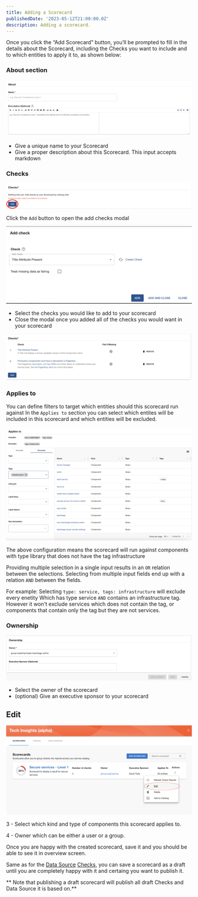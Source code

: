 ```yaml
---
title: Adding a Scorecard
publishedDate: '2023-05-12T21:00:00.0Z'
description: Adding a scorecard.
---
```


Once you click the “Add Scorecard” button, you’ll be prompted to fill in the details about the Scorecard, including the Checks you want to include and to which entities to apply it to, as shown below:

### About section

![About section](./create-scorecard-about.png)

- Give a unique name to your Scorecard
- Give a proper description about this Scorecard. This input accepts markdown

### Checks

![Checks](./create-scorecard-add-checks.png)

Click the `Add` button to open the add checks modal

![Add checks modal](./create-scorecard-add-checks-modal.png)

- Select the checks you would like to add to your scorecard
- Close the modal once you added all of the checks you would want in your scorecard

![Added checks](create-scorecard-added-checks.png)

### Applies to

You can define filters to target which entities should this scorecard run against
In the `Applies to` section you can select which entites will be included in this scorecard and which entities will be excluded.

![Applies to section](create-scorecard-applies-to.png)

The above configuration means the scorecard will run against components with type library that does not have the tag infrastructure

Providing multiple selection in a single input results in an `OR` relation between the selections.
Selecting from multiple input fields end up with a relation `AND` between the fields.

For example:
Selecting `type: service, tags: infrastructure` will exclude every enetity Which has type service `AND` contains an infrastructure tag. However it won't exclude services which does not contain the tag, or components that contain only the tag but they are not services.

### Ownership

![Ownership section](create-scorecard-ownership.png)

- Select the owner of the scorecard
- (optional) Give an executive sponsor to your scorecard

## Edit

![Edit Scorecard](./edit-scorecard.png)

3 - Select which kind and type of components this scorecard applies to.

4 - Owner which can be either a user or a group.

Once you are happy with the created scorecard, save it and you should be able to see it in overview screen.

Same as for the [Data Source](../data-sources/) [Checks](../checks/), you can save a scorecard as a draft until you are completely happy with it and certaing you want to publish it.

** Note that publishing a draft scorecard will publish all draft Checks and Data Source it is based on.**
